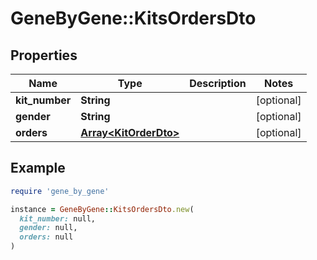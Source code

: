 # GeneByGene::KitsOrdersDto

## Properties

| Name | Type | Description | Notes |
| ---- | ---- | ----------- | ----- |
| **kit_number** | **String** |  | [optional] |
| **gender** | **String** |  | [optional] |
| **orders** | [**Array&lt;KitOrderDto&gt;**](KitOrderDto.md) |  | [optional] |

## Example

```ruby
require 'gene_by_gene'

instance = GeneByGene::KitsOrdersDto.new(
  kit_number: null,
  gender: null,
  orders: null
)
```


